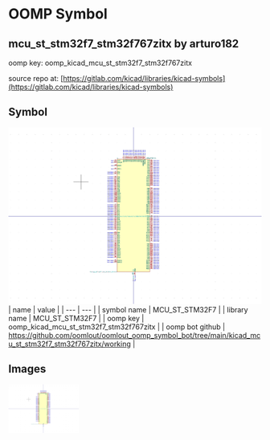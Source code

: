 # OOMP Symbol  
## mcu_st_stm32f7_stm32f767zitx  by arturo182  
  
oomp key: oomp_kicad_mcu_st_stm32f7_stm32f767zitx  
  
source repo at: [https://gitlab.com/kicad/libraries/kicad-symbols](https://gitlab.com/kicad/libraries/kicad-symbols)  
## Symbol  
  
[![working.png](working_600.png)](working.png)  
| name | value | 
| --- | --- | 
| symbol name | MCU_ST_STM32F7 | 
| library name | MCU_ST_STM32F7 | 
| oomp key | oomp_kicad_mcu_st_stm32f7_stm32f767zitx | 
| oomp bot github | https://github.com/oomlout/oomlout_oomp_symbol_bot/tree/main/kicad_mcu_st_stm32f7_stm32f767zitx/working | 
## Images  
  
[![working.png](working_140.png)](working.png)  
